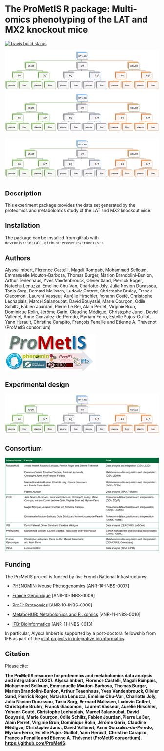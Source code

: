 # The **ProMetIS** R package: Multi-omics phenotyping of the LAT and MX2 knockout mice

[![Travis build status](https://travis-ci.org/ProMetIS/ProMetIS.svg?branch=master)](https://travis-ci.org/ProMetIS/ProMetIS)

![alt text](https://github.com/ProMetIS/ProMetIS/blob/master/vignettes/figures/phenomin_design.png)
![alt text](vignettes/figures/phenomin_design.png)

![](vignettes/figures/phenomin_design.png)

## Description

This experiment package provides the data set generated by the proteomics and metabolomics study of the LAT and MX2 knockout mice.

## Installation

The package can be installed from github with `devtools::install_github("ProMetIS/ProMetIS")`.

## Authors

Alyssa Imbert, Florence Castelli, Magali Rompais, Mohammed Selloum, Emmanuelle Mouton-Barbosa, Thomas Burger, Marion Brandolini-Bunlon, Arthur Tenenhaus, Yves Vandenbrouck, Olivier Sand, Pierrick Roger, Natacha Lenuzza, Emeline Chu-Van, Charlotte Joly, Julia Novion Ducassou, Tania Sorg, Bernard Malissen, Ludovic Cottret, Christophe Bruley, Franck Giacomoni, Laurent Vasseur, Aurélie Hirschler, Yohann Couté, Christophe Lechaplais, Marcel Salanoubat, David Bouyssié, Marie Courçon, Odile Schiltz, Fabien Jourdan, Pierre Le Ber, Alain Perret, Virginie Brun, Dominique Rolin, Jérôme Garin, Claudine Médigue, Christophe Junot, David Vallenet, Anne Gonzalez-de-Peredo, Myriam Ferro, Estelle Pujos-Guillot, Yann Herault, Christine Carapito, François Fenaille and Etienne A. Thévenot (ProMetIS consortium)

![](vignettes/figures/prometis_logo.png)

## Experimental design

![](vignettes/figures/phenomin_design.png)

## Consortium

![](vignettes/figures/prometis_consortium.png)

## Funding

The ProMetIS project is funded by five French National Infrastructures:

* [PHENOMIN: Mouse Phenogenomics](http://www.phenomin.fr/en-us/) [ANR-10-INBS-0007]

* [France Genomique](https://www.france-genomique.org/?lang=en) [ANR-10-INBS-0009]

* [ProFI: Proteomics](http://www.profiproteomics.fr/) [ANR-10-INBS-0008]

* [MetaboHUB: Metabolomics and Fluxomics](https://www.metabohub.fr/home.html) [ANR-11-INBS-0010]

* [IFB: Bioinformatics](https://www.france-bioinformatique.fr/en) [ANR-11-INBS-0013]

In particular, Alyssa Imbert is supported by a post-doctoral fellowship from IFB as part of the [pilot projects in integrative bioinformatics](https://www.france-bioinformatique.fr/en/pilot-projects).

## Citation

Please cite:

**The ProMetIS resource for proteomics and metabolomics data analysis and integration (2020). Alyssa Imbert, Florence Castelli, Magali Rompais, Mohammed Selloum, Emmanuelle Mouton-Barbosa, Thomas Burger, Marion Brandolini-Bunlon, Arthur Tenenhaus, Yves Vandenbrouck, Olivier Sand, Pierrick Roger, Natacha Lenuzza, Emeline Chu-Van, Charlotte Joly, Julia Novion Ducassou, Tania Sorg, Bernard Malissen, Ludovic Cottret, Christophe Bruley, Franck Giacomoni, Laurent Vasseur, Aurélie Hirschler, Yohann Couté, Christophe Lechaplais, Marcel Salanoubat, David Bouyssié, Marie Courçon, Odile Schiltz, Fabien Jourdan, Pierre Le Ber, Alain Perret, Virginie Brun, Dominique Rolin, Jérôme Garin, Claudine Médigue, Christophe Junot, David Vallenet, Anne Gonzalez-de-Peredo, Myriam Ferro, Estelle Pujos-Guillot, Yann Herault, Christine Carapito, François Fenaille and Etienne A. Thévenot (ProMetIS consortium). https://github.com/ProMetIS.**